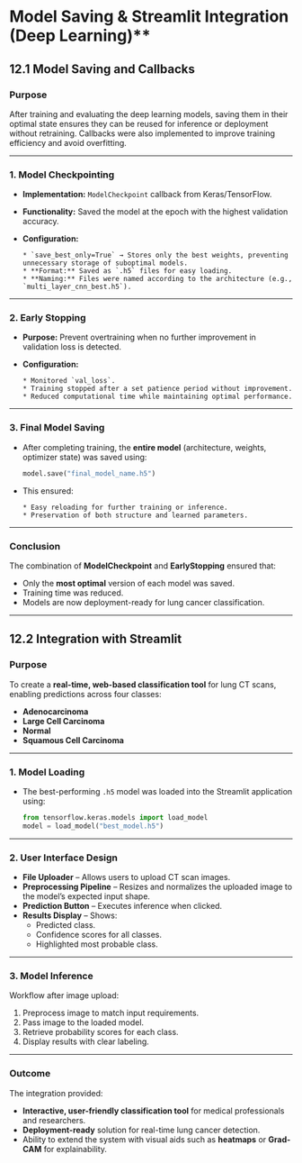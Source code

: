 # Model Saving & Streamlit Integration (Deep Learning)**

## **12.1 Model Saving and Callbacks**

### **Purpose**

After training and evaluating the deep learning models, saving them in their optimal state ensures they can be reused for inference or deployment without retraining. Callbacks were also implemented to improve training efficiency and avoid overfitting.

---

### **1. Model Checkpointing**

* **Implementation:** `ModelCheckpoint` callback from Keras/TensorFlow.
* **Functionality:** Saved the model at the epoch with the highest validation accuracy.
* **Configuration:**

      * `save_best_only=True` → Stores only the best weights, preventing unnecessary storage of suboptimal models.
      * **Format:** Saved as `.h5` files for easy loading.
      * **Naming:** Files were named according to the architecture (e.g., `multi_layer_cnn_best.h5`).

---

### **2. Early Stopping**

* **Purpose:** Prevent overtraining when no further improvement in validation loss is detected.
* **Configuration:**

      * Monitored `val_loss`.
      * Training stopped after a set patience period without improvement.
      * Reduced computational time while maintaining optimal performance.

---

### **3. Final Model Saving**

* After completing training, the **entire model** (architecture, weights, optimizer state) was saved using:

  ```python
  model.save("final_model_name.h5")
  ```

* This ensured:

      * Easy reloading for further training or inference.
      * Preservation of both structure and learned parameters.

---

### **Conclusion**

The combination of **ModelCheckpoint** and **EarlyStopping** ensured that:

* Only the **most optimal** version of each model was saved.
* Training time was reduced.
* Models are now deployment-ready for lung cancer classification.

---

## **12.2 Integration with Streamlit**

### **Purpose**

To create a **real-time, web-based classification tool** for lung CT scans, enabling predictions across four classes:

* **Adenocarcinoma**
* **Large Cell Carcinoma**
* **Normal**
* **Squamous Cell Carcinoma**

---

### **1. Model Loading**

* The best-performing `.h5` model was loaded into the Streamlit application using:

  ```python
  from tensorflow.keras.models import load_model
  model = load_model("best_model.h5")
  ```

---

### **2. User Interface Design**

* **File Uploader** – Allows users to upload CT scan images.
* **Preprocessing Pipeline** – Resizes and normalizes the uploaded image to the model’s expected input shape.
* **Prediction Button** – Executes inference when clicked.
* **Results Display** – Shows:
     * Predicted class.
     * Confidence scores for all classes.
     * Highlighted most probable class.

---

### **3. Model Inference**

Workflow after image upload:

1. Preprocess image to match input requirements.
2. Pass image to the loaded model.
3. Retrieve probability scores for each class.
4. Display results with clear labeling.

---

### **Outcome**

The integration provided:

* **Interactive, user-friendly classification tool** for medical professionals and researchers.
* **Deployment-ready** solution for real-time lung cancer detection.
* Ability to extend the system with visual aids such as **heatmaps** or **Grad-CAM** for explainability.